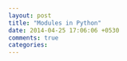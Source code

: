 ```yaml
---
layout: post
title: "Modules in Python"
date: 2014-04-25 17:06:06 +0530
comments: true
categories: 
---
```

